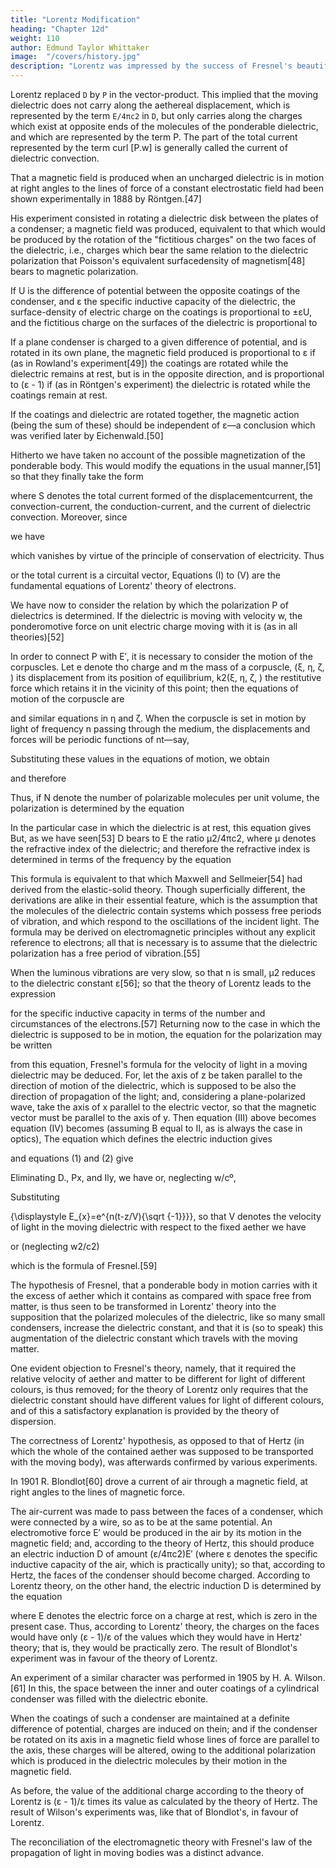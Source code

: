 ```yaml
---
title: "Lorentz Modification"
heading: "Chapter 12d"
weight: 110
author: Edmund Taylor Whittaker
image:  "/covers/history.jpg"
description: "Lorentz was impressed by the success of Fresnel's beautiful theory of the propagation of light in moving transparent substances"
---
```



Lorentz replaced `D` by `P` in the vector-product. This implied that the moving dielectric does not carry along the aethereal displacement, which is represented by the term `E/4πc2` in `D`, but only carries along the charges which exist at opposite ends of the molecules of the ponderable dielectric, and which are represented by the term P. The part of the total current represented by the term curl [P.w] is generally called the current of dielectric convection.

That a magnetic field is produced when an uncharged dielectric is in motion at right angles to the lines of force of a constant electrostatic field had been shown experimentally in 1888 by Röntgen.[47] 

His experiment consisted in rotating a dielectric disk between the plates of a condenser; a magnetic field was produced, equivalent to that which would be produced by the rotation of the "fictitious charges" on the two faces of the dielectric, i.e., charges which bear the same relation to the dielectric polarization that Poisson's equivalent surfacedensity of magnetism[48] bears to magnetic polarization. 

If U is the difference of potential between the opposite coatings of the condenser, and ε the specific inductive capacity of the dielectric, the surface-density of electric charge on the coatings ​is proportional to ±εU, and the fictitious charge on the surfaces of the dielectric is proportional to 

If a plane condenser is charged to a given difference of potential, and is rotated in its own plane, the magnetic field produced is proportional to ε if (as in Rowland's experiment[49]) the coatings are rotated while the dielectric remains at rest, but is in the opposite direction, and is proportional to (ε - 1) if (as in Röntgen's experiment) the dielectric is rotated while the coatings remain at rest.

If the coatings and dielectric are rotated together, the magnetic action (being the sum of these) should be independent of ε—a conclusion which was verified later by Eichenwald.[50]

Hitherto we have taken no account of the possible magnetization of the ponderable body. This would modify the equations in the usual manner,[51] so that they finally take the form

where S denotes the total current formed of the displacementcurrent, the convection-current, the conduction-current, and the current of dielectric convection. Moreover, since

we have

which vanishes by virtue of the principle of conservation of electricity. Thus

or the total current is a circuital vector, Equations (I) to (V) are the fundamental equations of Lorentz' theory of electrons.

We have now to consider the relation by which the polarization P of dielectrics is determined. If the dielectric is moving with velocity w, the ponderomotive force on unit electric charge moving with it is (as in all theories)[52]


In order to connect P with E′, it is necessary to consider the motion of the corpuscles. Let e denote tho charge and m the mass of a corpuscle, (ξ, η, ζ, ) its displacement from its position of equilibrium, k2(ξ, η, ζ, ) the restitutive force which retains it in the vicinity of this point; then the equations of motion of the corpuscle are

and similar equations in η and ζ. When the corpuscle is set in motion by light of frequency n passing through the medium, the displacements and forces will be periodic functions of nt—say,

Substituting these values in the equations of motion, we obtain


and therefore

Thus, if N denote the number of polarizable molecules per unit volume, the polarization is determined by the equation


In the particular case in which the dielectric is at rest, this equation gives
But, as we have seen[53] D bears to E the ratio μ2/4πc2, where μ ​denotes the refractive index of the dielectric; and therefore the refractive index is determined in terms of the frequency by the equation

This formula is equivalent to that which Maxwell and Sellmeier[54] had derived from the elastic-solid theory. Though superficially different, the derivations are alike in their essential feature, which is the assumption that the molecules of the dielectric contain systems which possess free periods of vibration, and which respond to the oscillations of the incident light. The formula may be derived on electromagnetic principles without any explicit reference to electrons; all that is necessary is to assume that the dielectric polarization has a free period of vibration.[55]

When the luminous vibrations are very slow, so that n is small, μ2 reduces to the dielectric constant ε[56]; so that the theory of Lorentz leads to the expression

for the specific inductive capacity in terms of the number and circumstances of the electrons.[57]
Returning now to the case in which the dielectric is supposed to be in motion, the equation for the polarization may be written


from this equation, Fresnel's formula for the velocity of light in a moving dielectric may be deduced. For, let the axis of z be taken parallel to the direction of motion of the dielectric, which is supposed to be also the direction of propagation of the light; and, considering a plane-polarized wave, take the axis of x parallel to the electric vector, so that the magnetic vector must be parallel to the axis of y. Then equation (III) above becomes
equation (IV) becomes (assuming B equal to II, as is always the case in optics),
The equation which defines the electric induction gives

and equations (1) and (2) give

Eliminating D., Px, and Ily, we have
or, neglecting w/cº,

Substituting 

{\displaystyle E_{x}=e^{n(t-z/V){\sqrt {-1}}}}, so that V denotes the velocity of light in the moving dielectric with respect to the fixed aether we have


​or (neglecting w2/c2)


which is the formula of Fresnel.[59] 

The hypothesis of Fresnel, that a ponderable body in motion carries with it the excess of aether which it contains as compared with space free from matter, is thus seen to be transformed in Lorentz' theory into the supposition that the polarized molecules of the dielectric, like so many small condensers, increase the dielectric constant, and that it is (so to speak) this augmentation of the dielectric constant which travels with the moving matter. 

One evident objection to Fresnel's theory, namely, that it required the relative velocity of aether and matter to be different for light of different colours, is thus removed; for the theory of Lorentz only requires that the dielectric constant should have different values for light of different colours, and of this a satisfactory explanation is provided by the theory of dispersion.

The correctness of Lorentz' hypothesis, as opposed to that of Hertz (in which the whole of the contained aether was supposed to be transported with the moving body), was afterwards confirmed by various experiments. 

In 1901 R. Blondlot[60] drove a current of air through a magnetic field, at right angles to the lines of magnetic force. 

The air-current was made to pass between the faces of a condenser, which were connected by a wire, so as to be at the same potential. An electromotive force E′ would be produced in the air by its motion in the magnetic field; and, according to the theory of Hertz, this should produce an electric induction D of amount (ε/4πc2)E′ (where ε denotes the specific inductive capacity of the air, which is practically unity); so that, according to Hertz, the faces of the condenser should become charged. According to Lorentz theory, on the other hand, the electric induction D is determined by the equation


where E denotes the electric force on a charge at rest, which is zero in the present case. Thus, according to Lorentz' theory, the charges on the faces would have only (ε - 1)/ε of the values which they would have in Hertz' theory; that is, they would be practically zero. The result of Blondlot's experiment was in favour of the theory of Lorentz.

An experiment of a similar character was performed in 1905 by H. A. Wilson.[61] In this, the space between the inner and outer coatings of a cylindrical condenser was filled with the dielectric ebonite. 

When the coatings of such a condenser are maintained at a definite difference of potential, charges are induced on thein; and if the condenser be rotated on its axis in a magnetic field whose lines of force are parallel to the axis, these charges will be altered, owing to the additional polarization which is produced in the dielectric molecules by their motion in the magnetic field. 

As before, the value of the additional charge according to the theory of Lorentz is (ε - 1)/ε times its value as calculated by the theory of Hertz. The result of Wilson's experiments was, like that of Blondlot's, in favour of Lorentz.

The reconciliation of the electromagnetic theory with Fresnel's law of the propagation of light in moving bodies was a distinct advance. 

